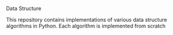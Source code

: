 Data Structure

This repository contains implementations of various data structure algorithms in Python. Each algorithm is implemented from scratch 
